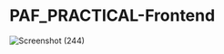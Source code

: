 # PAF_PRACTICAL-Frontend
![Screenshot (244)](https://user-images.githubusercontent.com/58906629/118311543-ac9b6700-b50d-11eb-85e1-c542c62432bb.png)

